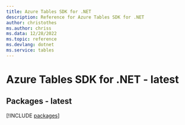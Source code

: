 ```yaml
---
title: Azure Tables SDK for .NET
description: Reference for Azure Tables SDK for .NET
author: christothes
ms.author: chriss
ms.data: 12/28/2022
ms.topic: reference
ms.devlang: dotnet
ms.service: tables
---
```

# Azure Tables SDK for .NET - latest
## Packages - latest
[!INCLUDE [packages](tables-index.md)]